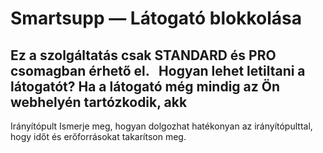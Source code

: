 # Smartsupp — Látogató blokkolása
## Ez a szolgáltatás csak STANDARD és PRO csomagban érhető el.   Hogyan lehet letiltani a látogatót? Ha a látogató még mindig az Ön webhelyén tartózkodik, akk
Irányítópult 
Ismerje meg, hogyan dolgozhat hatékonyan az irányítópulttal, hogy időt és erőforrásokat takarítson meg.

